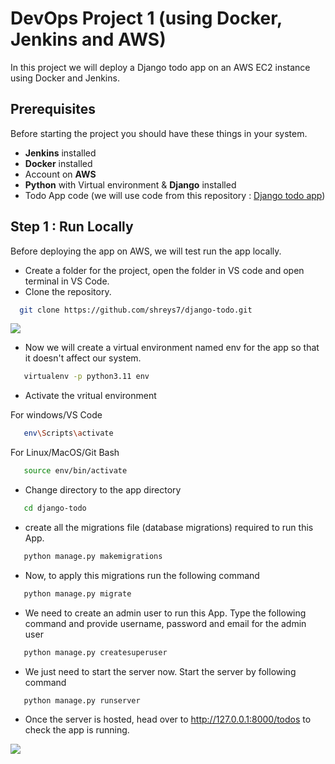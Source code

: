 # DevOps Project 1 (using Docker, Jenkins and AWS)
In this project we will deploy a Django todo app on an AWS EC2 instance using Docker and Jenkins.

## Prerequisites
Before starting the project you should have these things in your system.

- **Jenkins** installed
- **Docker** installed
- Account on **AWS**
- **Python** with Virtual environment & **Django** installed
- Todo App code (we will use code from this repository : [Django todo app](https://github.com/shreys7/django-todo))

## Step 1 : Run Locally

Before deploying the app on AWS, we will test run the app locally.

- Create a folder for the project, open the folder in VS code and open terminal in VS Code.
- Clone the repository.

```bash
  git clone https://github.com/shreys7/django-todo.git
```
![](https://github.com/imran1509/DevOps-Project-1/blob/main/Screenshots/1.PNG)

- Now we will create a virtual environment named env for the app so that it doesn't affect our system.

```bash
   virtualenv -p python3.11 env
```
- Activate the vritual environment

For windows/VS Code
```bash
   env\Scripts\activate
```

For Linux/MacOS/Git Bash
```bash
   source env/bin/activate
```

- Change directory to the app directory

```bash
   cd django-todo
```
- create all the migrations file (database migrations) required to run this App.

```bash
   python manage.py makemigrations
```
- Now, to apply this migrations run the following command

```bash
   python manage.py migrate
```
- We need to create an admin user to run this App. Type the following command and provide username, password and email for the admin user

```bash
   python manage.py createsuperuser
```
- We just need to start the server now. Start the server by following command

```bash
   python manage.py runserver
```
- Once the server is hosted, head over to http://127.0.0.1:8000/todos to check the app is running.

![](https://github.com/imran1509/DevOps-Project-1/blob/main/Screenshots/2.png)
